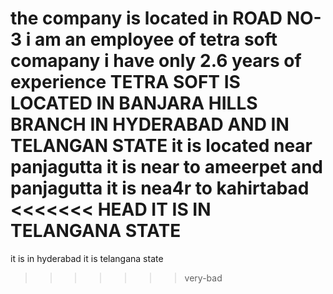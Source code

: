 
the company is located in ROAD NO-3
i am an employee of tetra soft comapany
i have only 2.6 years of experience 
TETRA SOFT IS LOCATED IN BANJARA HILLS BRANCH IN HYDERABAD AND IN TELANGAN STATE 
it is located near panjagutta
it is near to ameerpet and panjagutta
it is nea4r to kahirtabad
<<<<<<< HEAD
IT IS IN TELANGANA STATE
=======
it is in hyderabad
it is telangana state
>>>>>>> very-bad
